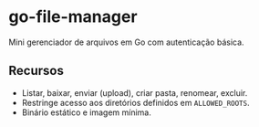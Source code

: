 # go-file-manager

Mini gerenciador de arquivos em Go com autenticação básica.

## Recursos
- Listar, baixar, enviar (upload), criar pasta, renomear, excluir.
- Restringe acesso aos diretórios definidos em `ALLOWED_ROOTS`.
- Binário estático e imagem mínima.
